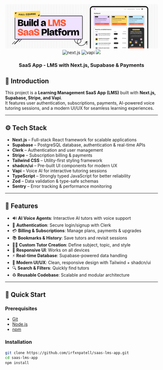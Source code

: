 <div align="center">
  <br />
    <img src="public/readme/hero.png" alt="Project Banner">
  <br />

  <div>
    <img src="https://img.shields.io/badge/-Next.JS-black?style=for-the-badge&logoColor=white&logo=nextdotjs&color=black" alt="next.js" />
    <img src="https://img.shields.io/badge/-Vapi-black?style=for-the-badge&logoColor=white&logo=vapi.com&color=green" alt="vapi" />
    <img src="https://img.shields.io/badge/-Tailwind-00BCFF?style=for-the-badge&logo=tailwind-css&logoColor=white" />
  </div>

  <h3 align="center">SaaS App - LMS with Next.js, Supabase & Payments</h3>
</div>

## <a name="introduction">🤖 Introduction</a>

This project is a **Learning Management SaaS App (LMS)** built with **Next.js, Supabase, Stripe, and Vapi**.  
It features user authentication, subscriptions, payments, AI-powered voice tutoring sessions, and a modern UI/UX for seamless learning experiences.  

---

## <a name="tech-stack">⚙️ Tech Stack</a>

- **Next.js** – Full-stack React framework for scalable applications  
- **Supabase** – PostgreSQL database, authentication & real-time APIs  
- **Clerk** – Authentication and user management  
- **Stripe** – Subscription billing & payments  
- **Tailwind CSS** – Utility-first styling framework  
- **shadcn/ui** – Pre-built UI components for modern UX  
- **Vapi** – Voice AI for interactive tutoring sessions  
- **TypeScript** – Strongly typed JavaScript for better reliability  
- **Zod** – Data validation & type-safe schemas  
- **Sentry** – Error tracking & performance monitoring  

---

## <a name="features">🔋 Features</a>

- 🔊 **AI Voice Agents**: Interactive AI tutors with voice support  
- 🔐 **Authentication**: Secure login/signup with Clerk  
- 💳 **Billing & Subscriptions**: Manage plans, payments & upgrades  
- 📚 **Bookmarks & History**: Save tutors and revisit sessions  
- 👨‍🏫 **Custom Tutor Creation**: Define subject, topic, and style  
- 📱 **Responsive UI**: Works on all devices  
- ⚡ **Real-time Database**: Supabase-powered data handling  
- 🎨 **Modern UI/UX**: Clean, responsive design with Tailwind + shadcn/ui  
- 🔍 **Search & Filters**: Quickly find tutors  
- ♻️ **Reusable Codebase**: Scalable and modular architecture  

---

## <a name="quick-start">🤸 Quick Start</a>

### Prerequisites
- [Git](https://git-scm.com/)  
- [Node.js](https://nodejs.org/en)  
- [npm](https://www.npmjs.com/)  

### Installation
```bash
git clone https://github.com/irfxnpatell/saas-lms-app.git
cd saas-lms-app
npm install
